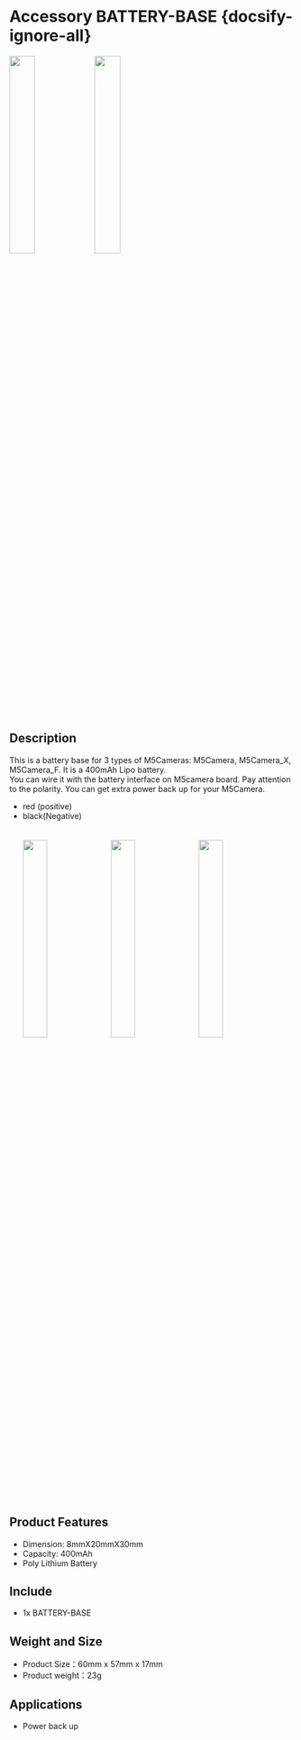 # Accessory BATTERY-BASE {docsify-ignore-all}

<img src="assets\img\product_pics\accessory\battery_base\battery_base_01.jpg" width="30%" height="30%"><img src="assets\img\product_pics\accessory\battery_base\battery_base_02.jpg" width="30%" height="30%">


## Description
This is a battery base for 3 types of M5Cameras: M5Camera, M5Camera_X, M5Camera_F. It is a 400mAh Lipo battery.<br>
You can wire it with the battery interface on M5camera board. Pay attention to the polarity. You can get extra power back up for your M5Camera.
- red (positive)  
- black(Negative)
<br><br><br>
<img src="assets\img\product_pics\accessory\battery_base\battery_base_05.jpg" width="30%" height="30%">&nbsp;&nbsp;&nbsp;<img src="assets\img\product_pics\accessory\battery_base\battery_base_06.jpg" width="30%" height="30%">&nbsp;&nbsp;&nbsp;<img src="assets\img\product_pics\accessory\battery_base\battery_base_07.jpg" width="30%" height="30%">

## Product Features

- Dimension: 8mmX20mmX30mm
- Capacity: 400mAh
- Poly Lithium Battery

## Include

- 1x BATTERY-BASE

## Weight and Size
- Product Size：60mm x 57mm x 17mm
- Product weight：23g

## Applications

- Power back up 

<script>

   var purchase_link = 'https://m5stack.com/collections/m5-unit/products/m5stack-battery-base';

   anchor_search(purchase_link);
   scrollFunc();

</script>



